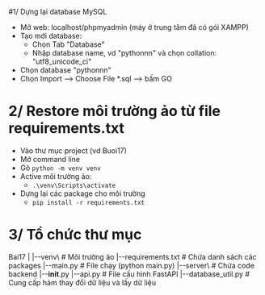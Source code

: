 #1/ Dựng lại database MySQL

- Mở web: localhost/phpmyadmin (máy ở trung tâm đã có gói XAMPP)
- Tạo mới database:
  - Chọn Tab "Database"
  - Nhập database name, vd "pythonnn" và chọn collation: "utf8_unicode_ci"
- Chọn database "pythonnn"
- Chọn Import --> Choose File *.sql --> bấm GO

# 2/ Restore môi trường ảo từ file requirements.txt

* Vào thư mục project (vd Buoi17)
* Mở command line
* Gõ ```python -m venv venv```
* Active môi trường ảo:
  * ```.\venv\Scripts\activate```
* Dựng lại các package cho môi trường
  * ```pip install -r requirements.txt```

# 3/ Tổ chức thư mục
Bai17
|
|--venv\              # Môi trường ảo
|--requirements.txt   # Chứa danh sách các packages
|--main.py            # File chạy (python main.py)
|--server\            # Chứa code backend
   |--__init__.py
   |--api.py         # File cấu hình FastAPI
   |--database_util.py # Cung cấp hàm thay đổi dữ liệu và lấy dữ liệu
